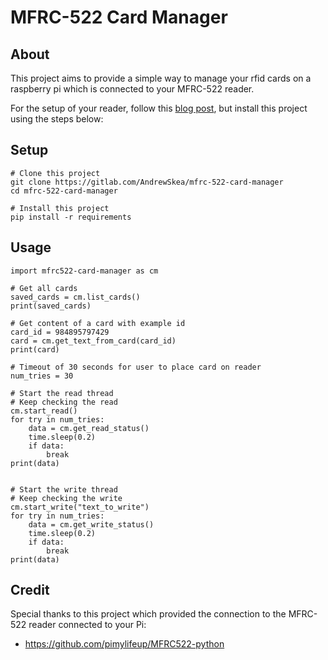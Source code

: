 # MFRC-522 Card Manager

## About
This project aims to provide a simple way to manage your rfid cards on a raspberry pi which is connected to your MFRC-522 reader.

For the setup of your reader, follow this [blog post](https://pimylifeup.com/raspberry-pi-rfid-rc522/), but install this project using the steps below:

## Setup
```
# Clone this project
git clone https://gitlab.com/AndrewSkea/mfrc-522-card-manager
cd mfrc-522-card-manager

# Install this project
pip install -r requirements
```

## Usage
```
import mfrc522-card-manager as cm

# Get all cards
saved_cards = cm.list_cards()
print(saved_cards)

# Get content of a card with example id
card_id = 984895797429
card = cm.get_text_from_card(card_id)
print(card)

# Timeout of 30 seconds for user to place card on reader
num_tries = 30

# Start the read thread
# Keep checking the read 
cm.start_read()
for try in num_tries:
    data = cm.get_read_status()
    time.sleep(0.2)
    if data:
        break
print(data)


# Start the write thread
# Keep checking the write 
cm.start_write("text_to_write")
for try in num_tries:
    data = cm.get_write_status()
    time.sleep(0.2)
    if data:
        break
print(data)
```


## Credit
Special thanks to this project which provided the connection to the MFRC-522 reader connected to your Pi:
* https://github.com/pimylifeup/MFRC522-python
